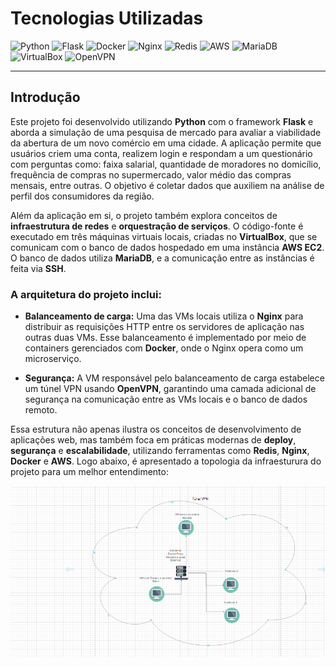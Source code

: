 # Tecnologias Utilizadas

![Python](https://img.shields.io/badge/Python-3776AB?style=for-the-badge&logo=python&logoColor=white)
![Flask](https://img.shields.io/badge/Flask-000000?style=for-the-badge&logo=flask&logoColor=white)
![Docker](https://img.shields.io/badge/Docker-2496ED?style=for-the-badge&logo=docker&logoColor=white)
![Nginx](https://img.shields.io/badge/Nginx-269539?style=for-the-badge&logo=nginx&logoColor=white)
![Redis](https://img.shields.io/badge/Redis-DC382D?style=for-the-badge&logo=redis&logoColor=white)
![AWS](https://img.shields.io/badge/AWS-232F3E?style=for-the-badge&logo=amazon-aws&logoColor=white)
![MariaDB](https://img.shields.io/badge/MariaDB-003545?style=for-the-badge&logo=mariadb&logoColor=white)
![VirtualBox](https://img.shields.io/badge/VirtualBox-183A61?style=for-the-badge&logo=virtualbox&logoColor=white)
![OpenVPN](https://img.shields.io/badge/OpenVPN-EA7E20?style=for-the-badge&logo=openvpn&logoColor=white)

---

## Introdução

Este projeto foi desenvolvido utilizando **Python** com o framework **Flask** e aborda a simulação de uma pesquisa de mercado para avaliar a viabilidade da abertura de um novo comércio em uma cidade. A aplicação permite que usuários criem uma conta, realizem login e respondam a um questionário com perguntas como: faixa salarial, quantidade de moradores no domicílio, frequência de compras no supermercado, valor médio das compras mensais, entre outras. O objetivo é coletar dados que auxiliem na análise de perfil dos consumidores da região.

Além da aplicação em si, o projeto também explora conceitos de **infraestrutura de redes** e **orquestração de serviços**. O código-fonte é executado em três máquinas virtuais locais, criadas no **VirtualBox**, que se comunicam com o banco de dados hospedado em uma instância **AWS EC2**. O banco de dados utiliza **MariaDB**, e a comunicação entre as instâncias é feita via **SSH**.

### A arquitetura do projeto inclui:

- **Balanceamento de carga:** Uma das VMs locais utiliza o **Nginx** para distribuir as requisições HTTP entre os servidores de aplicação nas outras duas VMs. Esse balanceamento é implementado por meio de containers gerenciados com **Docker**, onde o Nginx opera como um microserviço.
  
- **Segurança:** A VM responsável pelo balanceamento de carga estabelece um túnel VPN usando **OpenVPN**, garantindo uma camada adicional de segurança na comunicação entre as VMs locais e o banco de dados remoto.

Essa estrutura não apenas ilustra os conceitos de desenvolvimento de aplicações web, mas também foca em práticas modernas de **deploy**, **segurança** e **escalabilidade**, utilizando ferramentas como **Redis**, **Nginx**, **Docker** e **AWS**. Logo abaixo, é apresentado  a topologia da infraesturura do projeto para um melhor entendimento:

![Topologia_redes](docs_img/topologia_redes.PNG)
